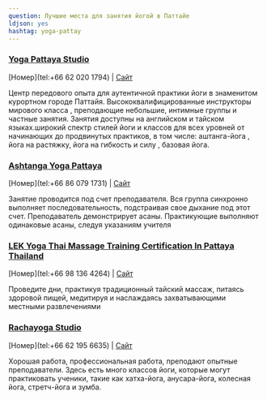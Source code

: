 ```yaml
---
question: Лучшие места для занятия йогой в Паттайе
ldjson: yes
hashtag: yoga-pattay
---
```


### [Yoga Pattaya Studio](https://maps.app.goo.gl/bfnNnW5K842CumMt5)
[Номер](tel:+66 62 020 1794) | [Сайт](https://yogapattaya.com/contact-us/)

Центр передового опыта для аутентичной практики йоги в знаменитом курортном городе Паттайя.
Высококвалифицированные инструкторы мирового класса , преподающие небольшие, интимные группы и частные занятия. Занятия доступны на английском и тайском языках.широкий спектр стилей йоги и классов для всех уровней от начинающих до продвинутых практиков, в том числе: аштанга-йога , йога на растяжку, йога на гибкость и силу , базовая йога.

### [Ashtanga Yoga Pattaya](https://maps.app.goo.gl/eA83zByxBV24hNQRA)
[Номер](tel:+66 86 079 1731) | [Сайт](http://ashtangayogapattaya.weebly.com/)

Занятие проводится под счет преподавателя. Вся группа синхронно выполняет последовательность, подстраивая свое дыхание под этот счет. Преподаватель демонстрирует асаны. Практикующие выполняют одинаковые асаны, следуя указаниям учителя

### [LEK Yoga Thai Massage Training Certification In Pattaya Thailand](https://maps.app.goo.gl/pHCoiSWLGS4r21ey8)
[Номер](tel:+66 98 136 4264) | [Сайт](+66981364264)

Проведите дни, практикуя традиционный тайский массаж, питаясь здоровой пищей, медитируя и наслаждаясь захватывающими местными развлечениями

### [Rachayoga Studio](https://maps.app.goo.gl/WBQviFVgtznHX9Ue7)
[Номер](tel:+66 62 195 6635) | [Сайт](https://www.facebook.com/Rachayoga-1829652903948102/)

Хорошая работа, профессиональная работа, преподают опытные преподаватели. Здесь есть много классов йоги, которые могут практиковать ученики, такие как хатха-йога, анусара-йога, колесная йога, стретч-йога и зумба. 

